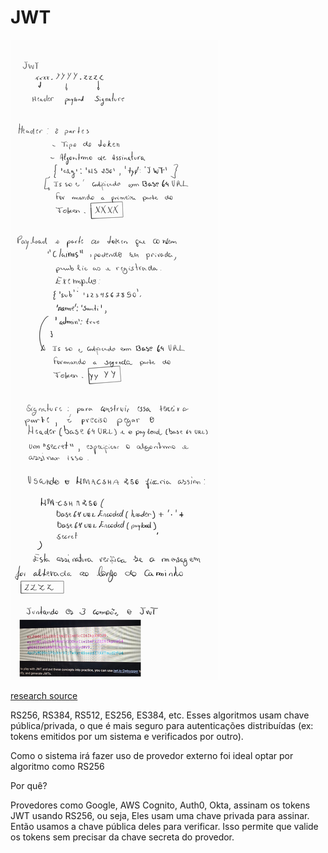 # JWT
![jwt notes](Jwt.jpg)

[research source](https://jwt.io/introduction)


RS256, RS384, RS512, ES256, ES384, etc. Esses algoritmos usam chave pública/privada, o que é mais seguro para autenticações distribuídas (ex: tokens emitidos por um sistema e verificados por outro).

Como o sistema irá fazer uso de provedor externo foi ideal optar por algoritmo como RS256

Por quê?    

Provedores como  Google, AWS Cognito, Auth0, Okta, assinam os tokens JWT usando RS256, ou seja, Eles usam uma chave privada para assinar. Então usamos a chave pública deles para verificar. Isso permite que valide os tokens sem precisar da chave secreta do provedor.